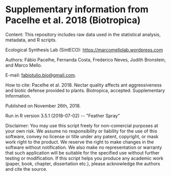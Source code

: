 # Supplementary information from Pacelhe et al. 2018 (Biotropica)

Content: This repository includes raw data used in the statistical analysis, metadata, and R scripts.

Ecological Synthesis Lab (SintECO): https://marcomellolab.wordpress.com

Authors: Fábio Pacelhe, Fernanda Costa, Frederico Neves, Judith Bronstein, and Marco Mello.

E-mail: fabiotulio.bio@gmail.com.

How to cite: Pacelhe et al. 2018. Nectar quality affects ant aggressiveness and biotic defense provided to plants. Biotropica, accepted. Supplementary Information.

Published on November 26th, 2018.



Run in R version 3.5.1 (2018-07-02) -- "Feather Spray"

Disclaimer: You may use this script freely for non-comercial purposes at your own risk. We assume no responsibility or liability for the use of this software, convey no license or title under any patent, copyright, or mask work right to the product. We reserve the right to make changes in the software without notification. We also make no representation or warranty that such application will be suitable for the specified use without further testing or modification. If this script helps you produce any academic work (paper, book, chapter, dissertation etc.), please acknowledge the authors and cite the source.
